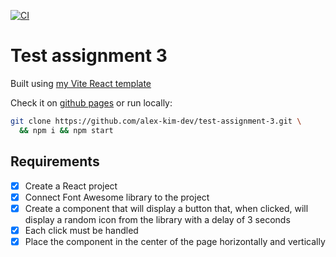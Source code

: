 [![CI](https://github.com/alex-kim-dev/test-assignment-3/actions/workflows/ci.yml/badge.svg)](https://github.com/alex-kim-dev/test-assignment-3/actions/workflows/ci.yml)

# Test assignment 3

Built using [my Vite React template](https://github.com/alex-kim-dev/vite-react-template)

Check it on [github pages](https://alex-kim-dev.github.io/test-assignment-3/) or run locally:

```sh
git clone https://github.com/alex-kim-dev/test-assignment-3.git \
  && npm i && npm start
```

## Requirements

- [x] Create a React project
- [x] Connect Font Awesome library to the project
- [x] Create a component that will display a button that, when clicked, will display a random icon from the library with a delay of 3 seconds
- [x] Each click must be handled
- [x] Place the component in the center of the page horizontally and vertically
